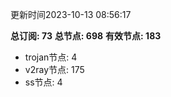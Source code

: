 更新时间2023-10-13 08:56:17

**总订阅: 73**
**总节点: 698**
**有效节点: 183**
- trojan节点: 4
- v2ray节点: 175
- ss节点: 4

